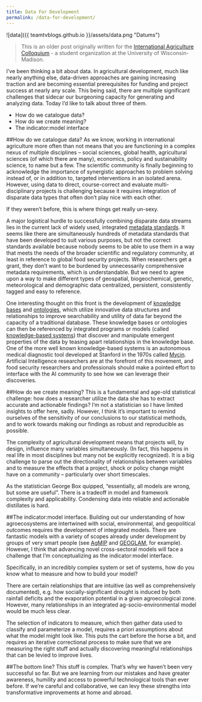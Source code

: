 ```yaml
---
title: Data For Development
permalink: /data-for-development/
---
```



![data]({{ teamtvblogs.github.io }}/assets/data.png "Datums")

> This is an older post originally written for the <a href="iacmadison.org">International Agriculture Colloquium</a> - a student organization at the University of Wisconsin-Madison.

I’ve been thinking a bit about data. In agricultural development, much like nearly anything else, data-driven approaches are gaining increasing traction and are becoming essential prerequisites for funding and project success at nearly any scale. This being said, there are multiple significant challenges that sidecar our burgeoning capacity for generating and analyzing data. Today I’d like to talk about three of them.

* How do we catalogue data?
* How do we create meaning?
* The indicator:model interface

##How do we catalogue data?
As we know, working in international agriculture more often than not means that you are functioning in a complex nexus of multiple disciplines – social sciences, global health, agricultural sciences (of which there are many), economics, policy and sustainability science, to name but a few. The scientific community is finally beginning to acknowledge the importance of synergistic approaches to problem solving instead of, or in addition to, targeted interventions in an isolated arena. However, using data to direct, course-correct and evaluate multi-disciplinary projects is challenging because it requires integration of disparate data types that often don’t play nice with each other.

If they weren’t before, this is where things get really un-sexy.

A major logistical hurdle to successfully combining disparate data streams lies in the current lack of widely used, integrated <a href="http://www.dcc.ac.uk/resources/briefing-papers/standards-watch-papers/what-are-metadata-standards">metadata standards</a>. It seems like there are simultaneously hundreds of metadata standards that have been developed to suit various purposes, but not the correct standards available because nobody seems to be able to use them in a way that meets the needs of the broader scientific and regulatory community, at least in reference to global food security projects. When researchers get a grant, they don’t want to be burdened by unnecessarily comprehensive metadata requirements, which is understandable. But we need to agree upon a way to make different types of geospatial, biogeochemical, genetic, meteorological and demographic data centralized, persistent, consistently tagged and easy to reference.

One interesting thought on this front is the development of <a href="http://en.wikipedia.org/wiki/Knowledge_base">knowledge bases</a> and <a href="http://en.wikipedia.org/wiki/Ontology_(information_science)">ontologies</a>, which utilize innovative data structures and relationships to improve searchability and utility of data far beyond the capacity of a traditional database. These knowledge bases or ontologies can then be referenced by integrated programs or models (called <a href="http://en.wikipedia.org/wiki/Knowledge-based_systems">knowledge-based systems</a>) that discover and manipulate emergent properties of the data by teasing apart relationships in the knowledge base. One of the more well known knowledge-based systems is an autonomous medical diagnostic tool developed at Stanford in the 1970s called <a href="https://www.amia.org/staff/eshortliffe/Buchanan-Shortliffe-1984/MYCIN%20Book.htm">Mycin</a>. Artificial Intelligence researchers are at the forefront of this movement, and food security researchers and professionals should make a pointed effort to interface with the AI community to see how we can leverage their discoveries.


##How do we create meaning?
This is a fundamental and age-old statistical challenge: how does a researcher utilize the data she has to extract accurate and actionable findings? I’m not a statistician so I have limited insights to offer here, sadly. However, I think it’s important to remind ourselves of the sensitivity of our conclusions to our statistical methods, and to work towards making our findings as robust and reproducible as possible.

The complexity of agricultural development means that projects will, by design, influence many variables simultaneously. (In fact, this happens in real life in most disciplines but many not be explicitly recognized). It is a big challenge to parse out the directionality of relationships between variables and to measure the effects that a project, shock or policy change might have on a community – particularly over short timescales.

As the statistician George Box quipped, “essentially, all models are wrong, but some are useful”. There is a tradeoff in model and framework complexity and applicability. Condensing data into reliable and actionable distillates is hard.

 

##The indicator:model interface.
Building out our understanding of how agroecosystems are intertwined with social, environmental, and geopolitical outcomes requires the development of integrated models. There are fantastic models with a variety of scopes already under development by groups of very smart people (see <a href="http://www.agmip.org/">AgMIP</a> and <a href="http://geoglam-crop-monitor.org/">GEOGLAM</a>, for example). However, I think that advancing novel cross-sectoral models will face a challenge that I’m conceptualizing as the indicator:model interface.

Specifically, in an incredibly complex system or set of systems, how do you know what to measure and how to build your model?

There are certain relationships that are intuitive (as well as comprehensively documented), e.g. how socially-significant drought is induced by both rainfall deficits and the evaporation potential in a given agroecological zone. However, many relationships in an integrated ag-socio-environmental model would be much less clear.

The selection of indicators to measure, which then gather data used to classify and parameterize a model, requires a priori assumptions about what the model might look like. This puts the cart before the horse a bit, and requires an iterative correctional process to make sure that we are measuring the right stuff and actually discovering meaningful relationships that can be levied to improve lives.

##The bottom line?
This stuff is complex. That’s why we haven’t been very successful so far. But we are learning from our mistakes and have greater awareness, humility and access to powerful technological tools than ever before. If we’re careful and collaborative, we can levy these strengths into transformative improvements at home and abroad.